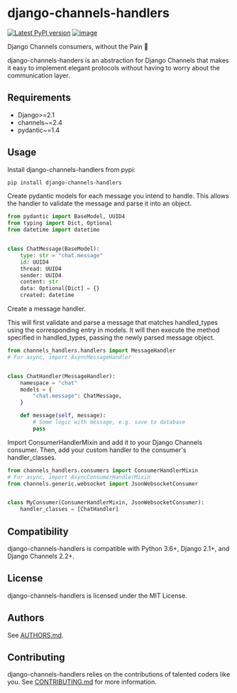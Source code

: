 # django-channels-handlers

[![Latest PyPI
version](https://img.shields.io/pypi/v/django-channels-handlers.svg)](https://pypi.python.org/pypi/django-channels-handlers)
[![image](https://travis-ci.com/joshua-s/django-channels-handlers.svg?branch=master)](https://travis-ci.com/joshua-s/django-channels-handlers)

Django Channels consumers, without the Pain 💊

django-channels-handers is an abstraction
for Django Channels that makes it easy to implement elegant protocols
without having to worry about the communication layer.

## Requirements

- Django>=2.1
- channels~=2.4
- pydantic~=1.4

## Usage

Install django-channels-handlers from
pypi:
```bash
pip install django-channels-handlers
```

Create pydantic models for each message you intend to handle. This
allows the handler to validate the message and parse it into an object.

```python
from pydantic import BaseModel, UUID4
from typing import Dict, Optional
from datetime import datetime


class ChatMessage(BaseModel):
    type: str = "chat.message"
    id: UUID4
    thread: UUID4
    sender: UUID4
    content: str
    data: Optional[Dict] = {}
    created: datetime
```

Create a message handler.

This will first validate and parse a message that matches
handled_types using the corresponding
entry in models. It will then execute the
method specified in handled_types,
passing the newly parsed message object.

```python
from channels_handlers.handlers import MessageHandler
# For async, import AsyncMessageHandler


class ChatHandler(MessageHandler):
    namespace = "chat"
    models = {
        "chat.message": ChatMessage,
    }

    def message(self, message):
        # Some logic with message, e.g. save to database
        pass
```

Import ConsumerHandlerMixin and add it to
your Django Channels consumer. Then, add your custom handler to the
consumer's handler_classes.

```python
from channels_handlers.consumers import ConsumerHandlerMixin
# For async, import AsyncConsumerHandlerMixin
from channels.generic.websocket import JsonWebsocketConsumer


class MyConsumer(ConsumerHandlerMixin, JsonWebsocketConsumer):
    handler_classes = [ChatHandler]
```

## Compatibility

django-channels-handlers is compatible
with Python 3.6+, Django 2.1+, and Django Channels 2.2+.

## License

django-channels-handlers is licensed
under the MIT License.

## Authors

See [AUTHORS.md](AUTHORS.md).

## Contributing

django-channels-handlers relies on the contributions of talented coders like you.
See [CONTRIBUTING.md](CONTRIBUTING.md) for more information.
